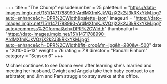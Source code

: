 +++
title = "The Chump"
episodenumber = 25
paletteurl = "https://dato-images.imgix.net/151/1471788990-ArdMXfmKJkVQzjX2k2J3kRKxYkM.jpg?auto=enhance&ch=DPR%2CWidth&palette=json"
imageurl = "https://dato-images.imgix.net/151/1471788990-ArdMXfmKJkVQzjX2k2J3kRKxYkM.jpg?auto=compress%2Cformat&ch=DPR%2CWidth"
thumbnailurl = "https://dato-images.imgix.net/151/1471788990-ArdMXfmKJkVQzjX2k2J3kRKxYkM.jpg?auto=enhance&ch=DPR%2CWidth&fit=crop&fm=jpg&h=280&w=500"
date = "2010-05-13"
weight = 76
rating = 7.8
director = "Randall Einhorn"
category = "Season 6"
+++

Michael continues to see Donna even after learning she's married and meeting her husband, Dwight and Angela take their baby contract to an arbitrator, and Jim and Pam struggle to stay awake at the office.